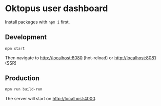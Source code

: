 # Oktopus user dashboard

Install packages with `npm i` first.

## Development

```bash
npm start
```

Then navigate to [http://localhost:8080](http://localhost:8080) (hot-reload) or [http://localhost:8081](http://localhost:8081) (SSR)

## Production

```bash
npm run build-run
```

The server will start on [http://localhost:4000](http://localhost:4000).
